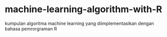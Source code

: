 # machine-learning-algorithm-with-R
kumpulan algoritma machine learning yang diimplementasikan dengan bahasa pemrorgraman R
